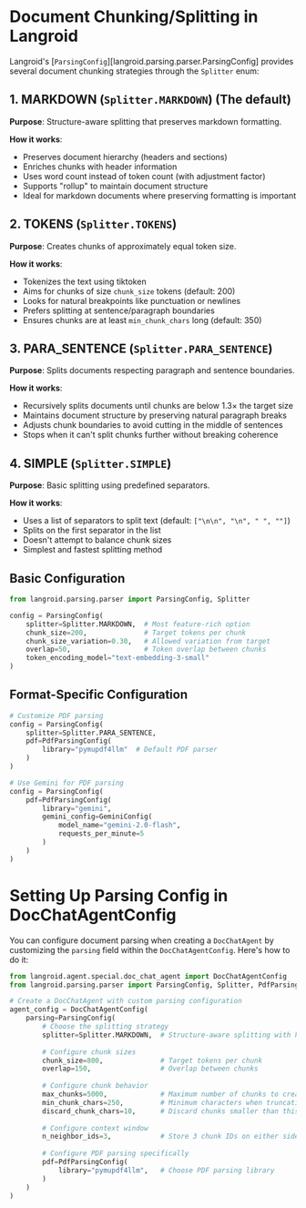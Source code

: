 # Document Chunking/Splitting in Langroid

Langroid's [`ParsingConfig`][langroid.parsing.parser.ParsingConfig]
provides several document chunking strategies through the `Splitter` enum:

## 1. MARKDOWN (`Splitter.MARKDOWN`) (The default)

**Purpose**: Structure-aware splitting that preserves markdown formatting.

**How it works**:

- Preserves document hierarchy (headers and sections)
- Enriches chunks with header information
- Uses word count instead of token count (with adjustment factor)
- Supports "rollup" to maintain document structure
- Ideal for markdown documents where preserving formatting is important

## 2. TOKENS (`Splitter.TOKENS`)

**Purpose**: Creates chunks of approximately equal token size.

**How it works**:

- Tokenizes the text using tiktoken
- Aims for chunks of size `chunk_size` tokens (default: 200)
- Looks for natural breakpoints like punctuation or newlines
- Prefers splitting at sentence/paragraph boundaries
- Ensures chunks are at least `min_chunk_chars` long (default: 350)

## 3. PARA_SENTENCE (`Splitter.PARA_SENTENCE`)

**Purpose**: Splits documents respecting paragraph and sentence boundaries.

**How it works**:

- Recursively splits documents until chunks are below 1.3× the target size
- Maintains document structure by preserving natural paragraph breaks
- Adjusts chunk boundaries to avoid cutting in the middle of sentences
- Stops when it can't split chunks further without breaking coherence

## 4. SIMPLE (`Splitter.SIMPLE`)

**Purpose**: Basic splitting using predefined separators.

**How it works**:

- Uses a list of separators to split text (default: `["\n\n", "\n", " ", ""]`)
- Splits on the first separator in the list
- Doesn't attempt to balance chunk sizes
- Simplest and fastest splitting method


## Basic Configuration

```python
from langroid.parsing.parser import ParsingConfig, Splitter

config = ParsingConfig(
    splitter=Splitter.MARKDOWN,  # Most feature-rich option
    chunk_size=200,              # Target tokens per chunk
    chunk_size_variation=0.30,   # Allowed variation from target
    overlap=50,                  # Token overlap between chunks
    token_encoding_model="text-embedding-3-small"
)
```

## Format-Specific Configuration

```python
# Customize PDF parsing
config = ParsingConfig(
    splitter=Splitter.PARA_SENTENCE,
    pdf=PdfParsingConfig(
        library="pymupdf4llm"  # Default PDF parser
    )
)

# Use Gemini for PDF parsing
config = ParsingConfig(
    pdf=PdfParsingConfig(
        library="gemini",
        gemini_config=GeminiConfig(
            model_name="gemini-2.0-flash",
            requests_per_minute=5
        )
    )
)
```

# Setting Up Parsing Config in DocChatAgentConfig

You can configure document parsing when creating a `DocChatAgent` by customizing the `parsing` field within the `DocChatAgentConfig`. Here's how to do it:

```python
from langroid.agent.special.doc_chat_agent import DocChatAgentConfig  
from langroid.parsing.parser import ParsingConfig, Splitter, PdfParsingConfig

# Create a DocChatAgent with custom parsing configuration
agent_config = DocChatAgentConfig(
    parsing=ParsingConfig(
        # Choose the splitting strategy
        splitter=Splitter.MARKDOWN,  # Structure-aware splitting with header context
        
        # Configure chunk sizes
        chunk_size=800,              # Target tokens per chunk
        overlap=150,                 # Overlap between chunks
        
        # Configure chunk behavior
        max_chunks=5000,             # Maximum number of chunks to create
        min_chunk_chars=250,         # Minimum characters when truncating at punctuation
        discard_chunk_chars=10,      # Discard chunks smaller than this
        
        # Configure context window
        n_neighbor_ids=3,            # Store 3 chunk IDs on either side
        
        # Configure PDF parsing specifically
        pdf=PdfParsingConfig(
            library="pymupdf4llm",   # Choose PDF parsing library
        )
    )
)
```